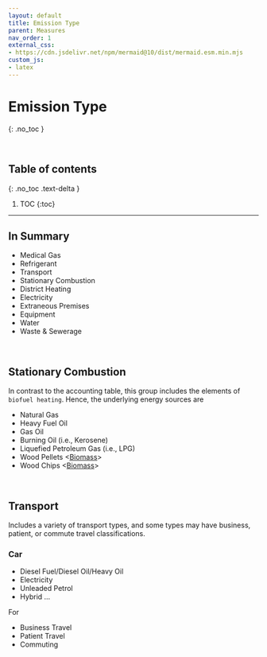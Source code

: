 ```yaml
---
layout: default
title: Emission Type
parent: Measures
nav_order: 1
external_css:
- https://cdn.jsdelivr.net/npm/mermaid@10/dist/mermaid.esm.min.mjs
custom_js:
- latex
---
```


# Emission Type
{: .no_toc }

<br>

## Table of contents
{: .no_toc .text-delta }

1. TOC
   {:toc}

---


## In Summary

* Medical Gas
* Refrigerant
* Transport
* Stationary Combustion
* District Heating
* Electricity
* Extraneous Premises
* Equipment
* Water
* Waste & Sewerage

<br>

## Stationary Combustion

In contrast to the accounting table, this group includes the elements of `biofuel heating`.  Hence, the underlying energy sources are

* Natural Gas <fuel gas>
* Heavy Fuel Oil <fuel oil>
* Gas Oil <fuel oil>
* Burning Oil (i.e., Kerosene) <fuel oil>
* Liquefied Petroleum Gas (i.e., LPG) <fuel gas>
* Wood Pellets <[Biomass](https://www.eia.gov/energyexplained/biomass/)>
* Wood Chips <[Biomass](https://www.eia.gov/energyexplained/biomass/)>

<br>

## Transport

Includes a variety of transport types, and some types may have business, patient, or commute travel classifications.


### Car

* Diesel Fuel/Diesel Oil/Heavy Oil <fuel oil>
* Electricity
* Unleaded Petrol <light oil>
* Hybrid $\ldots$

For

* Business Travel
* Patient Travel
* Commuting







